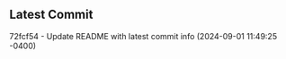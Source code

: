 
## Latest Commit
72fcf54 - Update README with latest commit info (2024-09-01 11:49:25 -0400) <Yunxi-Zhou>
